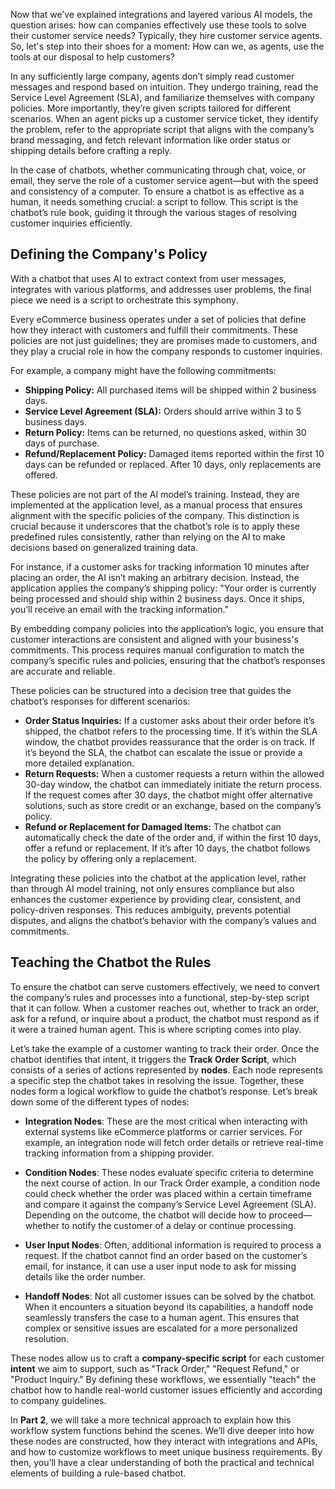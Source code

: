 Now that we’ve explained integrations and layered various AI models, the question arises: how can companies effectively use these tools to solve their customer service needs? Typically, they hire customer service agents. So, let's step into their shoes for a moment: How can we, as agents, use the tools at our disposal to help customers?

In any sufficiently large company, agents don’t simply read customer messages and respond based on intuition. They undergo training, read the Service Level Agreement (SLA), and familiarize themselves with company policies. More importantly, they’re given scripts tailored for different scenarios. When an agent picks up a customer service ticket, they identify the problem, refer to the appropriate script that aligns with the company’s brand messaging, and fetch relevant information like order status or shipping details before crafting a reply.

In the case of chatbots, whether communicating through chat, voice, or email, they serve the role of a customer service agent—but with the speed and consistency of a computer. To ensure a chatbot is as effective as a human, it needs something crucial: a script to follow. This script is the chatbot’s rule book, guiding it through the various stages of resolving customer inquiries efficiently.

## Defining the Company's Policy

With a chatbot that uses AI to extract context from user messages, integrates with various platforms, and addresses user problems, the final piece we need is a script to orchestrate this symphony.

Every eCommerce business operates under a set of policies that define how they interact with customers and fulfill their commitments. These policies are not just guidelines; they are promises made to customers, and they play a crucial role in how the company responds to customer inquiries.

For example, a company might have the following commitments:

* **Shipping Policy:** All purchased items will be shipped within 2 business days.  
* **Service Level Agreement (SLA):** Orders should arrive within 3 to 5 business days.  
* **Return Policy:** Items can be returned, no questions asked, within 30 days of purchase.  
* **Refund/Replacement Policy:** Damaged items reported within the first 10 days can be refunded or replaced. After 10 days, only replacements are offered.

These policies are not part of the AI model’s training. Instead, they are implemented at the application level, as a manual process that ensures alignment with the specific policies of the company. This distinction is crucial because it underscores that the chatbot’s role is to apply these predefined rules consistently, rather than relying on the AI to make decisions based on generalized training data.

For instance, if a customer asks for tracking information 10 minutes after placing an order, the AI isn’t making an arbitrary decision. Instead, the application applies the company’s shipping policy: "Your order is currently being processed and should ship within 2 business days. Once it ships, you’ll receive an email with the tracking information."

By embedding company policies into the application’s logic, you ensure that customer interactions are consistent and aligned with your business's commitments. This process requires manual configuration to match the company’s specific rules and policies, ensuring that the chatbot’s responses are accurate and reliable.

These policies can be structured into a decision tree that guides the chatbot’s responses for different scenarios:

* **Order Status Inquiries:** If a customer asks about their order before it’s shipped, the chatbot refers to the processing time. If it’s within the SLA window, the chatbot provides reassurance that the order is on track. If it’s beyond the SLA, the chatbot can escalate the issue or provide a more detailed explanation.  
* **Return Requests:** When a customer requests a return within the allowed 30-day window, the chatbot can immediately initiate the return process. If the request comes after 30 days, the chatbot might offer alternative solutions, such as store credit or an exchange, based on the company’s policy.  
* **Refund or Replacement for Damaged Items:** The chatbot can automatically check the date of the order and, if within the first 10 days, offer a refund or replacement. If it’s after 10 days, the chatbot follows the policy by offering only a replacement.

Integrating these policies into the chatbot at the application level, rather than through AI model training, not only ensures compliance but also enhances the customer experience by providing clear, consistent, and policy-driven responses. This reduces ambiguity, prevents potential disputes, and aligns the chatbot’s behavior with the company’s values and commitments.

## Teaching the Chatbot the Rules

To ensure the chatbot can serve customers effectively, we need to convert the company’s rules and processes into a functional, step-by-step script that it can follow. When a customer reaches out, whether to track an order, ask for a refund, or inquire about a product, the chatbot must respond as if it were a trained human agent. This is where scripting comes into play.

Let’s take the example of a customer wanting to track their order. Once the chatbot identifies that intent, it triggers the **Track Order Script**, which consists of a series of actions represented by **nodes**. Each node represents a specific step the chatbot takes in resolving the issue. Together, these nodes form a logical workflow to guide the chatbot’s response. Let’s break down some of the different types of nodes:

- **Integration Nodes**: These are the most critical when interacting with external systems like eCommerce platforms or carrier services. For example, an integration node will fetch order details or retrieve real-time tracking information from a shipping provider.

- **Condition Nodes**: These nodes evaluate specific criteria to determine the next course of action. In our Track Order example, a condition node could check whether the order was placed within a certain timeframe and compare it against the company’s Service Level Agreement (SLA). Depending on the outcome, the chatbot will decide how to proceed—whether to notify the customer of a delay or continue processing.

- **User Input Nodes**: Often, additional information is required to process a request. If the chatbot cannot find an order based on the customer’s email, for instance, it can use a user input node to ask for missing details like the order number.

- **Handoff Nodes**: Not all customer issues can be solved by the chatbot. When it encounters a situation beyond its capabilities, a handoff node seamlessly transfers the case to a human agent. This ensures that complex or sensitive issues are escalated for a more personalized resolution.

These nodes allow us to craft a **company-specific script** for each customer **intent** we aim to support, such as "Track Order," "Request Refund," or "Product Inquiry." By defining these workflows, we essentially "teach" the chatbot how to handle real-world customer issues efficiently and according to company guidelines.

In **Part 2**, we will take a more technical approach to explain how this workflow system functions behind the scenes. We’ll dive deeper into how these nodes are constructed, how they interact with integrations and APIs, and how to customize workflows to meet unique business requirements. By then, you’ll have a clear understanding of both the practical and technical elements of building a rule-based chatbot.